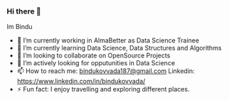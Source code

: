 ### Hi there 👋

Im Bindu

- 🔭 I’m currently working in AlmaBetter as Data Science Trainee
- 🌱 I’m currently learning Data Science, Data Structures and Algorithms
- 👯 I’m looking to collaborate on OpenSource Projects
- 🤔 I’m actively looking for opputunities in Data Science 
- 📫 How to reach me: bindukovvada187@gmail.com Linkedin: https://www.linkedin.com/in/bindukovvada/
- ⚡ Fun fact: I enjoy travelling and exploring different places.


